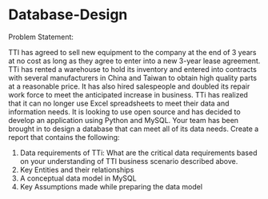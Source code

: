 # Database-Design

Problem Statement:

TTI has agreed to sell new equipment to the company at the end of 3 years at no cost as long as they agree to enter into a new 3-year lease agreement. TTi has rented a warehouse to hold its inventory and entered into contracts with several manufacturers in China and Taiwan to obtain high quality parts at a reasonable price. It has also hired salespeople and doubled its repair work force to meet the anticipated increase in business. TTi has realized that it can no longer use Excel spreadsheets to meet their data and information needs. It is looking to use open source and has decided to develop an application using Python and MySQL. Your team has been brought in to design a database that can meet all of its data needs. Create a report that contains the following: 

1. Data requirements of TTi: What are the critical data requirements based on your understanding of TTI business scenario described above. 
2. Key Entities and their relationships 
3. A conceptual data model in MySQL 
4. Key Assumptions made while preparing the data model 
